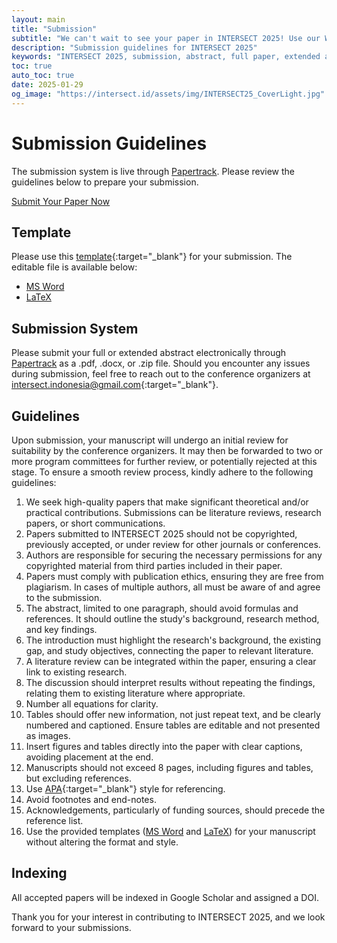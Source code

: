 ```yaml
---
layout: main
title: "Submission"
subtitle: "We can't wait to see your paper in INTERSECT 2025! Use our Word and LaTeX templates to submit your paper!"
description: "Submission guidelines for INTERSECT 2025"
keywords: "INTERSECT 2025, submission, abstract, full paper, extended abstract"
toc: true
auto_toc: true
date: 2025-01-29
og_image: "https://intersect.id/assets/img/INTERSECT25_CoverLight.jpg"
---
```


# Submission Guidelines

The submission system is live through [Papertrack](https://intersect.papertrack.app/). Please review the guidelines below to prepare your submission.

<div class="cta-buttons">
  <a href="https://intersect.papertrack.app/" class="btn btn-primary" target="_blank">
    Submit Your Paper Now
  </a>
</div>

## Template

Please use this [template](/assets/templates/INTERSECT_LaTeX_template.pdf){:target="_blank"} for your submission. The editable file is available below:
- [MS Word](/assets/templates/INTERSECT_MSWord_template.docx)
- [LaTeX](/assets/templates/INTERSECT-LaTeX-template.zip)


## Submission System

Please submit your full or extended abstract electronically through [Papertrack](https://intersect.papertrack.app/) as a .pdf, .docx, or .zip file. Should you encounter any issues during submission, feel free to reach out to the conference organizers at [intersect.indonesia@gmail.com](mailto:intersect.indonesia@gmail.com){:target="_blank"}.

## Guidelines
Upon submission, your manuscript will undergo an initial review for suitability by the conference organizers. It may then be forwarded to two or more program committees for further review, or potentially rejected at this stage. To ensure a smooth review process, kindly adhere to the following guidelines:

1. We seek high-quality papers that make significant theoretical and/or practical contributions. Submissions can be literature reviews, research papers, or short communications.
2. Papers submitted to INTERSECT 2025 should not be copyrighted, previously accepted, or under review for other journals or conferences.
3. Authors are responsible for securing the necessary permissions for any copyrighted material from third parties included in their paper.
4. Papers must comply with publication ethics, ensuring they are free from plagiarism. In cases of multiple authors, all must be aware of and agree to the submission.
5. The abstract, limited to one paragraph, should avoid formulas and references. It should outline the study's background, research method, and key findings.
6. The introduction must highlight the research's background, the existing gap, and study objectives, connecting the paper to relevant literature.
7. A literature review can be integrated within the paper, ensuring a clear link to existing research.
8. The discussion should interpret results without repeating the findings, relating them to existing literature where appropriate.
9. Number all equations for clarity.
10. Tables should offer new information, not just repeat text, and be clearly numbered and captioned. Ensure tables are editable and not presented as images.
11. Insert figures and tables directly into the paper with clear captions, avoiding placement at the end.
12. Manuscripts should not exceed 8 pages, including figures and tables, but excluding references.
13. Use [APA](https://apastyle.apa.org/style-grammar-guidelines/references/examples){:target="_blank"} style for referencing.
14. Avoid footnotes and end-notes.
15. Acknowledgements, particularly of funding sources, should precede the reference list.
16. Use the provided templates ([MS Word](/assets/templates/INTERSECT_MSWord_template.docx) and [LaTeX](/assets/templates/INTERSECT-LaTeX-template.zip)) for your manuscript without altering the format and style.

## Indexing

All accepted papers will be indexed in Google Scholar and assigned a DOI.

Thank you for your interest in contributing to INTERSECT 2025, and we look forward to your submissions.